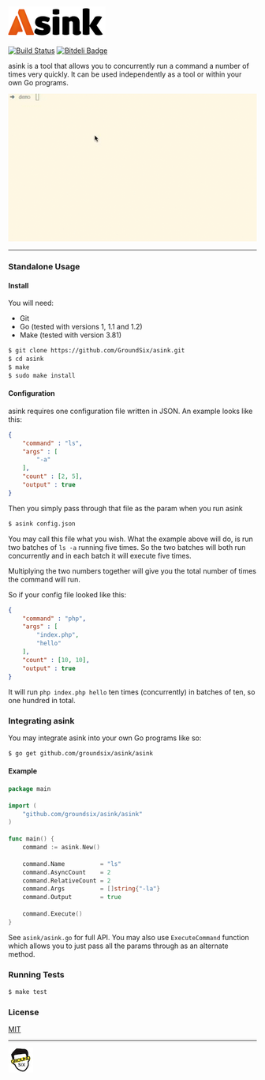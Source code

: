 ![asink](https://raw.githubusercontent.com/GroundSix/asink/master/images/asink.png)

[![Build Status](https://travis-ci.org/GroundSix/asink.svg?branch=master)](https://travis-ci.org/GroundSix/asink)
[![Bitdeli Badge](https://d2weczhvl823v0.cloudfront.net/GroundSix/asink/trend.png)](https://bitdeli.com/free "Bitdeli Badge")

asink is a tool that allows you to concurrently
run a command a number of times very quickly. It
can be used independently as a tool or within
your own Go programs.

![example](https://raw.githubusercontent.com/GroundSix/asink/master/images/screenshots/example2.gif)

* * *

### Standalone Usage

#### Install

You will need:

  - Git
  - Go (tested with versions 1, 1.1 and 1.2)
  - Make (tested with version 3.81)

```bash
$ git clone https://github.com/GroundSix/asink.git
$ cd asink
$ make
$ sudo make install
```

#### Configuration

asink requires one configuration file written in JSON. An example
looks like this:

```json
{
    "command" : "ls",
    "args" : [
        "-a"
    ],
    "count" : [2, 5],
    "output" : true
}
```

Then you simply pass through that file as the param when you run asink

```bash
$ asink config.json
```

You may call this file what you wish. What the example above will do,
is run two batches of `ls -a` running five times. So the two batches will
both run concurrently and in each batch it will execute five times.

Multiplying the two numbers together will give you the total number of
times the command will run.

So if your config file looked like this:

```json
{
    "command" : "php",
    "args" : [
        "index.php",
        "hello"
    ],
    "count" : [10, 10],
    "output" : true
}
```

It will run `php index.php hello` ten times (concurrently) in batches of ten, so one hundred
in total.

### Integrating asink

You may integrate asink into your own Go programs like so:

```bash
$ go get github.com/groundsix/asink/asink
```

#### Example

```go
package main

import (
    "github.com/groundsix/asink/asink"
)

func main() {
    command := asink.New()

    command.Name          = "ls"
    command.AsyncCount    = 2
    command.RelativeCount = 2
    command.Args          = []string{"-la"}
    command.Output        = true

    command.Execute()
}
```

See `asink/asink.go` for full API. You may also use `ExecuteCommand`
function which allows you to just pass all the params through as
an alternate method.

### Running Tests

```bash
$ make test
```

### License

[MIT](https://github.com/GroundSix/asink/blob/master/LICENSE)

* * *

![Ground Six](https://raw.githubusercontent.com/GroundSix/asink/master/images/groundsix.jpg)
